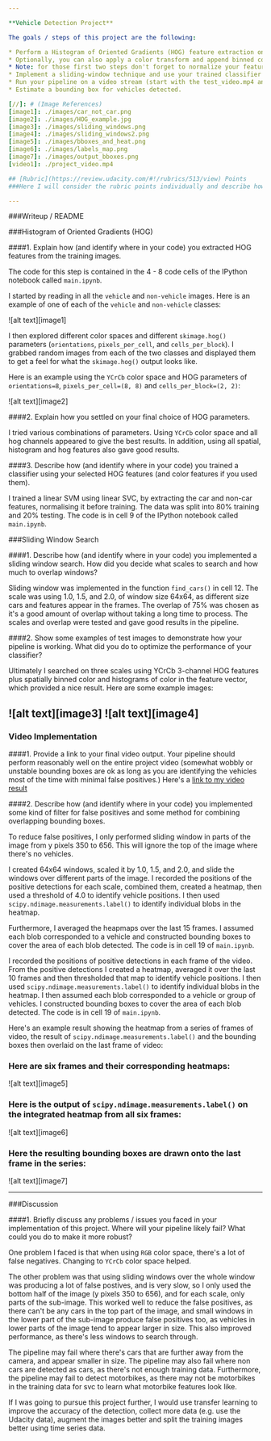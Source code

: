 ```yaml
---

**Vehicle Detection Project**

The goals / steps of this project are the following:

* Perform a Histogram of Oriented Gradients (HOG) feature extraction on a labeled training set of images and train a classifier Linear SVM classifier
* Optionally, you can also apply a color transform and append binned color features, as well as histograms of color, to your HOG feature vector. 
* Note: for those first two steps don't forget to normalize your features and randomize a selection for training and testing.
* Implement a sliding-window technique and use your trained classifier to search for vehicles in images.
* Run your pipeline on a video stream (start with the test_video.mp4 and later implement on full project_video.mp4) and create a heat map of recurring detections frame by frame to reject outliers and follow detected vehicles.
* Estimate a bounding box for vehicles detected.

[//]: # (Image References)
[image1]: ./images/car_not_car.png
[image2]: ./images/HOG_example.jpg
[image3]: ./images/sliding_windows.png
[image4]: ./images/sliding_windows2.png
[image5]: ./images/bboxes_and_heat.png
[image6]: ./images/labels_map.png
[image7]: ./images/output_bboxes.png
[video1]: ./project_video.mp4

## [Rubric](https://review.udacity.com/#!/rubrics/513/view) Points
###Here I will consider the rubric points individually and describe how I addressed each point in my implementation.  

---
```

###Writeup / README

###Histogram of Oriented Gradients (HOG)

####1. Explain how (and identify where in your code) you extracted HOG features from the training images.

The code for this step is contained in the 4 - 8 code cells of the IPython notebook called `main.ipynb`.  

I started by reading in all the `vehicle` and `non-vehicle` images.  Here is an example of one of each of the `vehicle` and `non-vehicle` classes:

![alt text][image1]

I then explored different color spaces and different `skimage.hog()` parameters (`orientations`, `pixels_per_cell`, and `cells_per_block`).  I grabbed random images from each of the two classes and displayed them to get a feel for what the `skimage.hog()` output looks like.

Here is an example using the `YCrCb` color space and HOG parameters of `orientations=8`, `pixels_per_cell=(8, 8)` and `cells_per_block=(2, 2)`:


![alt text][image2]

####2. Explain how you settled on your final choice of HOG parameters.

I tried various combinations of parameters. Using `YCrCb` color space and all hog channels appeared to give the best results. In addition, using all spatial, histogram and hog features also gave good results.

####3. Describe how (and identify where in your code) you trained a classifier using your selected HOG features (and color features if you used them).

I trained a linear SVM using linear SVC, by extracting the car and non-car features, normalising it before training. The data was split into 80% training and 20% testing. The code is in cell 9 of the IPython notebook called `main.ipynb`.

###Sliding Window Search

####1. Describe how (and identify where in your code) you implemented a sliding window search.  How did you decide what scales to search and how much to overlap windows?

Sliding window was implemented in the function `find_cars()` in cell 12. The scale was using 1.0, 1.5, and 2.0, of window size 64x64, as different size cars and features appear in the frames. The overlap of 75% was chosen as it's a good amount of overlap without taking a long time to process. The scales and overlap were tested and gave good results in the pipeline.

####2. Show some examples of test images to demonstrate how your pipeline is working.  What did you do to optimize the performance of your classifier?

Ultimately I searched on three scales using YCrCb 3-channel HOG features plus spatially binned color and histograms of color in the feature vector, which provided a nice result.  Here are some example images:

![alt text][image3]
![alt text][image4]
---

### Video Implementation

####1. Provide a link to your final video output.  Your pipeline should perform reasonably well on the entire project video (somewhat wobbly or unstable bounding boxes are ok as long as you are identifying the vehicles most of the time with minimal false positives.)
Here's a [link to my video result](./project_video.mp4)


####2. Describe how (and identify where in your code) you implemented some kind of filter for false positives and some method for combining overlapping bounding boxes.

To reduce false positives, I only performed sliding window in parts of the image from y pixels 350 to 656. This will ignore the top of the image where there's no vehicles.

I created 64x64 windows, scaled it by 1.0, 1.5, and 2.0, and slide the windows over different parts of the image. I recorded the positions of the positive detections for each scale, combined them, created a heatmap, then used a threshold of 4.0 to identify vehicle positions. I then used `scipy.ndimage.measurements.label()` to identify individual blobs in the heatmap.

Furthermore, I averaged the heapmaps over the last 15 frames.
I assumed each blob corresponded to a vehicle and constructed bounding boxes to cover the area of each blob detected. The code is in cell 19 of `main.ipynb`.

 
I recorded the positions of positive detections in each frame of the video.  From the positive detections I created a heatmap, averaged it over the last 10 frames and then thresholded that map to identify vehicle positions.  I then used `scipy.ndimage.measurements.label()` to identify individual blobs in the heatmap.  I then assumed each blob corresponded to a vehicle or group of vehicles.  I constructed bounding boxes to cover the area of each blob detected. The code is in cell 19 of `main.ipynb`.

Here's an example result showing the heatmap from a series of frames of video, the result of `scipy.ndimage.measurements.label()` and the bounding boxes then overlaid on the last frame of video:

### Here are six frames and their corresponding heatmaps:

![alt text][image5]

### Here is the output of `scipy.ndimage.measurements.label()` on the integrated heatmap from all six frames:
![alt text][image6]

### Here the resulting bounding boxes are drawn onto the last frame in the series:
![alt text][image7]

---

###Discussion

####1. Briefly discuss any problems / issues you faced in your implementation of this project.  Where will your pipeline likely fail?  What could you do to make it more robust?

One problem I faced is that when using `RGB` color space, there's a lot of false negatives. Changing to `YCrCb` color space helped. 

The other problem was that using sliding windows over the whole window was producing a lot of false postives, and is very slow, so I only used the bottom half of the image (y pixels 350 to 656), and for each scale, only parts of the sub-image. This worked well to reduce the false positives, as there can't be any cars in the top part of the image, and small windows in the lower part of the sub-image produce false positives too, as vehicles in lower parts of the image tend to appear larger in size. This also improved performance, as there's less windows to search through.

The pipeline may fail where there's cars that are further away from the camera, and appear smaller in size. The pipeline may also fail where non cars are detected as cars, as there's not enough training data. Furthermore, the pipeline may fail to detect motorbikes, as there may not be motorbikes in the training data for svc to learn what motorbike features look like.

If I was going to pursue this project further, I would use transfer learning to improve the accuracy of the detection, collect more data (e.g. use the Udacity data), augment the images better and split the training images better using time series data.